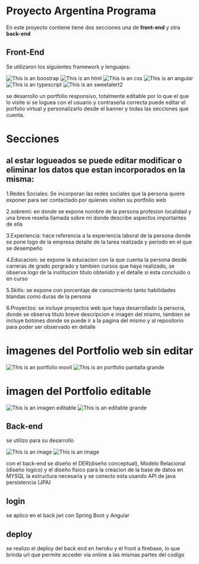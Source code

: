 # Proyecto Argentina Programa

En este proyecto contiene tiene dos secciones una de **front-end** y otra **back-end**
## Front-End
Se utilizaron los siguientes framework y lenguajes:

![This is an boostrap](https://i.ibb.co/2ZVcbsc/boostrap.jpg)
![This is an html](https://i.ibb.co/VSY1ZSS/html.png)
![This is an css](https://i.ibb.co/PrJBDz2/CSS.png)
![This is an angular](https://i.ibb.co/0Gb8jNQ/angular.png)
![This is an typescript](https://i.ibb.co/RD1FcTJ/typescript.png)
![This is an sweetalert2](https://sweetalert2.github.io/images/SweetAlert2.png)

 

se desarrollo un portfolio responsivo, totalmente editable por lo que el que lo visite si se loguea con el usuario y contraseña correcta puede editar el porfolio 
virtual y personalizarlo desde el banner y todas las secciones que cuenta. 
# Secciones
## al estar logueados se puede editar modificar o eliminar los datos que estan incorporados en la misma:

1.Redes Sociales: Se incorporan las redes sociales que la persona quiere exponer para ser contactado por quienes visiten su portfolio web

2.sobremi: en donde se expone nombre de la persona profesion localidad y una breve reseña llamada sobre mi donde describe aspectos importantes de ella 

3.Experiencia: hace referencia a la experiencia laboral de la persona donde se pone logo de la empresa detalle de la tarea realizada y periodo en 
el que se desempeño 

4.Educacion: se expone la educacion con la que cuenta la persona desde carreras de grado porgrado y tambien cursos que haya realizado, se observa logo de la institucion titulo obtenido y el detalle si esta concluido o en curso

5.Skills: se expone con porcentaje de conocimiento tanto habilidades blandas como duras de la persona

6.Proyectos: se incluye proyectos  web  que haya desarrollado la persona, donde se observa titulo breve descripcion e imagen del mismo, tambien se incluye botones donde  se puede ir a la pagina del mismo y al repositorio para poder ser observado en detalle 

# imagenes del Portfolio web sin editar 
![This is an portfolio movil](https://i.ibb.co/L65pss9/pantalla-movil.png)
![This is an portfolio pantalla grande](https://i.ibb.co/KrSxQ4Z/portfolio-gramde.png)

# imagen del Portfolio editable
![This is an imagen editable](https://i.ibb.co/dLdhmbT/pantalla-editable.png)
![This is an editable grande](https://i.ibb.co/HPxpyVb/portfolio-grande-editable.png)




## Back-end
se utilizo para su desarrollo 

![This is an image](https://i.ibb.co/MG1XJXy/mysql.png)
![This is an image](https://i.ibb.co/fYBPw7M/java.jpg)



con el back-end se diseño el DER(diseño conceptual), Modelo Relacional (diseño logico) y el diseño fisico para la creacion de la base de datos en MYSQL la estructura necesaria y se conecto esta usando API de java persistencia (JPA)

## login
se aplico en el back jwt con Spring Boot y Angular

## deploy
se realizo el deploy del back end en heroku y el front a firebase, lo que brinda url que permite acceder via online a las mismas partes del codigo

